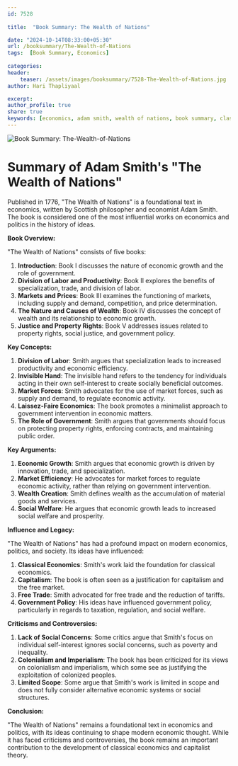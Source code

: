 ```yaml
---    
id: 7528    
  
title:  "Book Summary: The Wealth of Nations"       

date: "2024-10-14T08:33:00+05:30"    
url: /booksummary/The-Wealth-of-Nations     
tags:  [Book Summary, Economics]     
    
categories:    
header:    
    teaser: /assets/images/booksummary/7528-The-Wealth-of-Nations.jpg    
author: Hari Thapliyaal    

excerpt:    
author_profile: true    
share: true    
keywords: [economics, adam smith, wealth of nations, book summary, classical economics, free market, division of labor, markets and prices, invisible hand, laissez faire, government intervention, economic growth, productivity, competition, monopoly]
---    
```

    
![Book Summary: The-Wealth-of-Nations](/assets/images/booksummary/7528-The-Wealth-of-Nations.jpg) 

# Summary of Adam Smith's "The Wealth of Nations"
   
Published in 1776, "The Wealth of Nations" is a foundational text in economics, written by Scottish philosopher and economist Adam Smith. The book is considered one of the most influential works on economics and politics in the history of ideas.   
   
**Book Overview:**   
   
"The Wealth of Nations" consists of five books:   

1. **Introduction**: Book I discusses the nature of economic growth and the role of government.
2. **Division of Labor and Productivity**: Book II explores the benefits of specialization, trade, and division of labor.
3. **Markets and Prices**: Book III examines the functioning of markets, including supply and demand, competition, and price determination.
4. **The Nature and Causes of Wealth**: Book IV discusses the concept of wealth and its relationship to economic growth.
5. **Justice and Property Rights**: Book V addresses issues related to property rights, social justice, and government policy.

**Key Concepts:**

1. **Division of Labor**: Smith argues that specialization leads to increased productivity and economic efficiency.
2. **Invisible Hand**: The invisible hand refers to the tendency for individuals acting in their own self-interest to create socially beneficial outcomes.
3. **Market Forces**: Smith advocates for the use of market forces, such as supply and demand, to regulate economic activity.
4. **Laissez-Faire Economics**: The book promotes a minimalist approach to government intervention in economic matters.
5. **The Role of Government**: Smith argues that governments should focus on protecting property rights, enforcing contracts, and maintaining public order.

**Key Arguments:**

1. **Economic Growth**: Smith argues that economic growth is driven by innovation, trade, and specialization.
2. **Market Efficiency**: He advocates for market forces to regulate economic activity, rather than relying on government intervention.
3. **Wealth Creation**: Smith defines wealth as the accumulation of material goods and services.
4. **Social Welfare**: He argues that economic growth leads to increased social welfare and prosperity.

**Influence and Legacy:**

"The Wealth of Nations" has had a profound impact on modern economics, politics, and society. Its ideas have influenced:

1. **Classical Economics**: Smith's work laid the foundation for classical economics.
2. **Capitalism**: The book is often seen as a justification for capitalism and the free market.
3. **Free Trade**: Smith advocated for free trade and the reduction of tariffs.
4. **Government Policy**: His ideas have influenced government policy, particularly in regards to taxation, regulation, and social welfare.

**Criticisms and Controversies:**

1. **Lack of Social Concerns**: Some critics argue that Smith's focus on individual self-interest ignores social concerns, such as poverty and inequality.
2. **Colonialism and Imperialism**: The book has been criticized for its views on colonialism and imperialism, which some see as justifying the exploitation of colonized peoples.
3. **Limited Scope**: Some argue that Smith's work is limited in scope and does not fully consider alternative economic systems or social structures.

**Conclusion:**

"The Wealth of Nations" remains a foundational text in economics and politics, with its ideas continuing to shape modern economic thought. While it has faced criticisms and controversies, the book remains an important contribution to the development of classical economics and capitalist theory.
